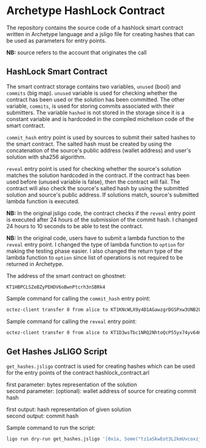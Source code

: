 # Archetype HashLock Contract

The repository contains the source code of a hashlock smart contract written in Archetype language and a jsligo file for creating hashes that can be used as parameters for entry points.

**NB:** source refers to the account that originates the call

## HashLock Smart Contract

The smart contract storage contains two variables, `unused` (bool) and `commits` (big map). `unused` variable is used for checking whether the contract has been used or the solution has been committed. The other variable, `commits`, is used for storing commits associated with their submitters. The variable `hashed` is not stored in the storage since it is a constant variable and is hardcoded in the compiled michelson code of the smart contract.

`commit_hash` entry point is used by sources to submit their salted hashes to the smart contract. The salted hash must be created by using the concatenation of the source's public address (wallet address) and user's solution with sha256 algorithm.

`reveal` entry point is used for checking whether the source's solution matches the solution hardcoded in the contract. If the contract has been used before (unused variable is false), then the contract will fail. The contract will also check the source's salted hash by using the submitted solution and source's public address. If solutions match, source's submitted lambda function is executed.

**NB:** In the original jsligo code, the contract checks if the `reveal` entry point is executed after 24 hours of the submission of the commit hash. I changed 24 hours to 10 seconds to be able to test the contract.

**NB:** In the original code, users have to submit a lambda function to the `reveal` entry point. I changed the type of lambda function to `option` for making the testing phase easier. I also changed the return type of the lambda function to `option` since list of operations is not required to be returned in Archetype.

The address of the smart contract on ghostnet:
```
KT1HBPCLSZeBZyPEHDV6oBwnPtcrh3nSBRk4
```

Sample command for calling the `commit_hash` entry point:
```bash
octez-client transfer 0 from alice to KT1KNcWLX9y4D1AGawzgrDGSPxw3UNB2L11r --entrypoint commit_hash --arg '0x8136253ff38c26c5e685d6b5618377364d0e9121ec4ceaf12fe0f19ac2417fff' --burn-cap 0.2
```

Sample command for calling the `reveal` entry point:
```bash
octez-client transfer 0 from alice to KT1D3wsTbc1NRQ2NhtoQcP55yx74yv64Hdrp --entrypoint reveal --arg '(Pair 0xf5 None)' --burn-cap 0.2
```

## Get Hashes JsLIGO Script

`get_hashes.jsligo` contract is used for creating hashes which can be used for the entry points of the contract hashlock_contract.arl

first parameter: bytes representation of the solution <br>
second parameter: (optional): wallet address of source for creating commit hash

first output: hash representation of given solution <br>
second output: commit hash

Sample command to run the script:
```bash
ligo run dry-run get_hashes.jsligo '[0x1a, Some("tz1aSkwEot3L2kmUvcoxzjMomb9mvBNuzFK6")]' '[0x, 0x]'
```
